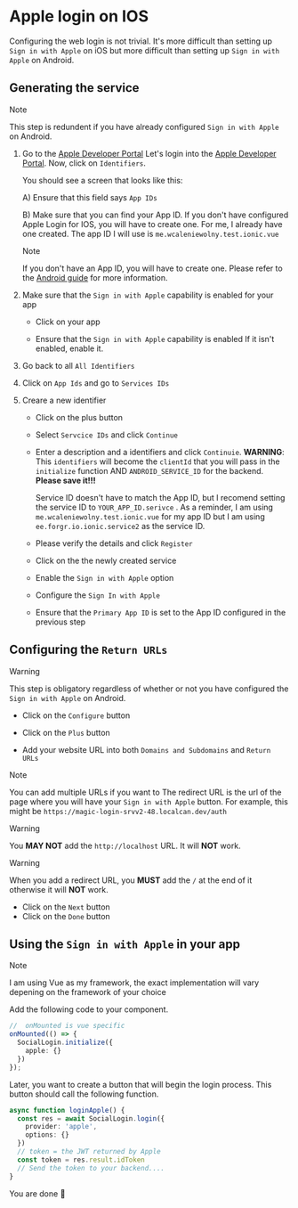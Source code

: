 <script setup lang="ts">
import Picture from '../../components/Picture.vue';
</script>

# Apple login on IOS

Configuring the web login is not trivial. It's more difficult than setting up `Sign in with Apple` on iOS but more difficult than setting up `Sign in with Apple` on Android.

## Generating the service

> [!NOTE]
> This step is redundent if you have already configured `Sign in with Apple` on Android.

1. Go to the [Apple Developer Portal](https://developer.apple.com/account/resources/services/cwa/configure)
    Let's login into the [Apple Developer Portal](https://developer.apple.com). Now, click on `Identifiers`.

    <Picture src="../../assets/apple_dev_portal_iden.png" alt="Apple Developer Portal Identifiers section" />

    You should see a screen that looks like this:

    <Picture src="../../assets/apple_dev_portal_iden_2.png" alt="Apple Developer Portal Identifiers screen" />

    A) Ensure that this field says `App IDs`

    B) Make sure that you can find your App ID. If you don't have configured Apple Login for IOS, you will have to create one. For me, I already have one created. The app ID I will use is `me.wcaleniewolny.test.ionic.vue`

    > [!NOTE]
    > If you don't have an App ID, you will have to create one.
    > Please refer to the [Android guide](./android.md) for more information.
2. Make sure that the `Sign in with Apple` capability is enabled for your app
   
   - Click on your app
     <Picture src="../../assets/apple_dev_click_on_app.png" alt="Selecting your app from the list" />
   
   - Ensure that the `Sign in with Apple` capability is enabled
     <Picture src="../../assets/apple_dev_sign_in_with_apple_enabled.png" alt="Sign in with Apple capability enabled checkbox" />
     If it isn't enabled, enable it.

3. Go back to all `All Identifiers` 
<Picture src="../../assets/apple_dev_go_back_iden.png" alt="All Identifiers navigation button" />

4. Click on `App Ids` and go to `Services IDs`
   <Picture src="../../assets/apple_dev_go_to_services_id.png" alt="Navigation to Services IDs section" />

5. Creare a new identifier
   
   - Click on the plus button
     <Picture src="../../assets/apple_dev_iden_add.png" alt="Add new service ID button" />
   
   - Select `Servcice IDs` and click `Continue`
     <Picture src="../../assets/apple_dev_service_and_cont.png" alt="Selecting Service IDs option" />
   
   - Enter a description and a identifiers and click `Continuie`. **WARNING**: This `identifiers` will become the `clientId` that you will pass in the `initialize` function AND `ANDROID_SERVICE_ID` for the backend. **Please save it!!!**
     
     Service ID doesn't have to match the App ID, but I recomend setting the service ID to `YOUR_APP_ID.serivce` . As a reminder, I am using `me.wcaleniewolny.test.ionic.vue` for my app ID but I am using `ee.forgr.io.ionic.service2` as the service ID.
     <Picture src="../../assets/apple_dev_reg_service_2.png" alt="Entering service ID details" />
   
   - Please verify the details and click `Register`
     <Picture src="../../assets/apple_dev_service_ref_fin.png" alt="Confirming service ID registration" />
   
   - Click on the the newly created service
     <Picture src="../../assets/apple_dev_open_serv.png" alt="Selecting newly created service ID" />
   
   - Enable the `Sign in with Apple` option
     <Picture src="../../assets/apple_dev_serv_enable_sign_with_apple.png" alt="Enabling Sign in with Apple for service ID" />
   
   - Configure the `Sign In with Apple`
     <Picture src="../../assets/apple_dev_conf_serv_sign_with_apple.png" alt="Configure button for Sign in with Apple" />
   
   - Ensure that the `Primary App ID` is set to the App ID configured in the previous step
     <Picture src="../../assets/apple_dev_service_prim_id.png" alt="Setting Primary App ID dropdown" />

## Configuring the `Return URLs`

   > [!WARNING]
   > This step is obligatory regardless of whether or not you have configured the `Sign in with Apple` on Android.

   - Click on the `Configure` button
     <Picture src="../../assets/apple_dev_conf_serv_sign_with_apple.png" alt="Configure button for Sign in with Apple" />

   - Click on the `Plus` button
     <Picture src="../../assets/apple_dev_add_website_url.webp" alt="Add website URL button" />
   - Add your website URL into both `Domains and Subdomains` and `Return URLs`
     <Picture src="../../assets/apple_dev_web_auth_config_add_redirect.webp" alt="Adding website URL" />
   > [!NOTE]
   > You can add multiple URLs if you want to
   > The redirect URL is the url of the page where you will have your `Sign in with Apple` button.
   > For example, this might be `https://magic-login-srvv2-48.localcan.dev/auth`
   
   > [!WARNING]
   > You **MAY NOT** add the `http://localhost` URL. It will **NOT** work.

   > [!WARNING]
   > When you add a redirect URL, you **MUST** add the `/` at the end of it otherwise it will **NOT** work.

   - Click on the `Next` button
     <Picture src="../../assets/apple_dev_web_auth_conf_next_redirect.webp" alt="Save button" />
   - Click on the `Done` button
     <Picture src="../../assets/apple_dev_web_auth_conf_done.webp" alt="Done button" />

## Using the `Sign in with Apple` in your app

> [!NOTE]
> I am using Vue as my framework, the exact implementation will vary depening on the framework of your choice

Add the following code to your component.

```ts
//  onMounted is vue specific
onMounted(() => {
  SocialLogin.initialize({
    apple: {}
  })
});
```

Later, you want to create a button that will begin the login process. This button should call the following function.

```ts
async function loginApple() {
  const res = await SocialLogin.login({
    provider: 'apple',
    options: {}
  })
  // token = the JWT returned by Apple
  const token = res.result.idToken
  // Send the token to your backend.... 
}
```

You are done 🚀